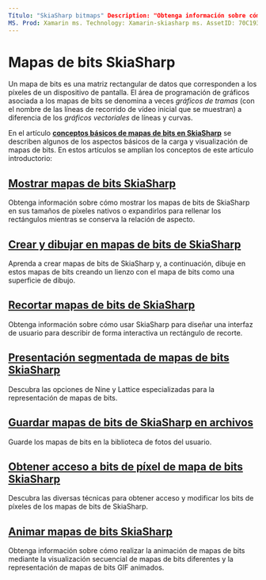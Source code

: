```yaml
---
Título: "SkiaSharp bitmaps" Description: "Obtenga información sobre cómo cargar, guardar, mostrar, crear, dibujar en, animar y obtener acceso a los bits de mapas de bits de SkiaSharp".
MS. Prod: Xamarin ms. Technology: Xamarin-skiasharp ms. AssetID: 70C19370-157A-4B1B-9532-F77E32AC21BC Author: davidbritch ms. Author: dabritch ms. Date: 07/17/2018 no-LOC: [ Xamarin.Forms , Xamarin.Essentials ]
---
```


# <a name="skiasharp-bitmaps"></a>Mapas de bits SkiaSharp

Un mapa de bits es una matriz rectangular de datos que corresponden a los píxeles de un dispositivo de pantalla. El área de programación de gráficos asociada a los mapas de bits se denomina a veces _gráficos de tramas_ (con el nombre de las líneas de recorrido de vídeo inicial que se muestran) a diferencia de los _gráficos vectoriales_ de líneas y curvas. 

En el artículo **[conceptos básicos de mapas de bits en SkiaSharp](../basics/bitmaps.md)** se describen algunos de los aspectos básicos de la carga y visualización de mapas de bits. En estos artículos se amplían los conceptos de este artículo introductorio:

## <a name="displaying-skiasharp-bitmaps"></a>[Mostrar mapas de bits SkiaSharp](displaying.md)

Obtenga información sobre cómo mostrar los mapas de bits de SkiaSharp en sus tamaños de píxeles nativos o expandirlos para rellenar los rectángulos mientras se conserva la relación de aspecto.

## <a name="creating-and-drawing-on-skiasharp-bitmaps"></a>[Crear y dibujar en mapas de bits de SkiaSharp](drawing.md)

Aprenda a crear mapas de bits de SkiaSharp y, a continuación, dibuje en estos mapas de bits creando un lienzo con el mapa de bits como una superficie de dibujo.

## <a name="cropping-skiasharp-bitmaps"></a>[Recortar mapas de bits de SkiaSharp](cropping.md)

Obtenga información sobre cómo usar SkiaSharp para diseñar una interfaz de usuario para describir de forma interactiva un rectángulo de recorte.

## <a name="segmented-display-of-skiasharp-bitmaps"></a>[Presentación segmentada de mapas de bits SkiaSharp](segmented.md)

Descubra las opciones de Nine y Lattice especializadas para la representación de mapas de bits.

## <a name="saving-skiasharp-bitmaps-to-files"></a>[Guardar mapas de bits de SkiaSharp en archivos](saving.md)

Guarde los mapas de bits en la biblioteca de fotos del usuario.

## <a name="accessing-skiasharp-bitmap-pixel-bits"></a>[Obtener acceso a bits de píxel de mapa de bits SkiaSharp](pixel-bits.md)

Descubra las diversas técnicas para obtener acceso y modificar los bits de píxeles de los mapas de bits de SkiaSharp.

## <a name="animating-skiasharp-bitmaps"></a>[Animar mapas de bits SkiaSharp](animating.md)

Obtenga información sobre cómo realizar la animación de mapas de bits mediante la visualización secuencial de mapas de bits diferentes y la representación de mapas de bits GIF animados.
